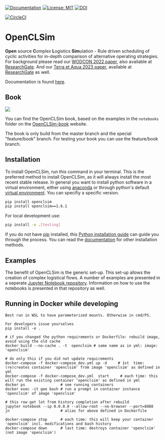 [![Documentation](https://img.shields.io/badge/sphinx-documentation-informational.svg)](https://openclsim.readthedocs.io)
[![License: MIT](https://img.shields.io/badge/License-MIT-informational.svg)](https://github.com/TUDelft-CITG/OpenCLSim/blob/master/LICENSE.txt)
[![DOI](https://zenodo.org/badge/DOI/10.5281/zenodo.3730615.svg)](https://doi.org/10.5281/zenodo.3730615)

[![CircleCI](https://dl.circleci.com/status-badge/img/gh/TUDelft-CITG/OpenCLSim/tree/master.svg?style=svg)](https://dl.circleci.com/status-badge/redirect/gh/TUDelft-CITG/OpenCLSim/tree/master)

# OpenCLSim

**Open** source **C**omplex **L**ogistics **Sim**ulation - Rule driven scheduling of cyclic activities for in-depth comparison of alternative operating strategies. For background please read our [WODCON 2022 paper](https://www.dredging.org/resources/ceda-publications-online/conference-proceedings/abstract/1126), also available at [ResearchGate](https://www.researchgate.net/publication/360852095_OpenCLSim_Discrete_Event_Dredging_Fleet_Simulation_to_Optimise_Project_Costs). And our [Terra et Aqua 2023 paper](https://www.iadc-dredging.com/article/simulating-for-sustainability-alternative-operating-strategies-for-energy-efficiency/), available at [ResearchGate](https://www.researchgate.net/publication/371782674_Simulating_for_Sustainability_Alternative_Operating_Strategies_for_Energy_Efficiency) as well.

Documentation is found [here](https://openclsim.readthedocs.io).

## Book


<a href="https://delightful-cliff-0e49c3503.1.azurestaticapps.net/Intro_draft.html"><img src="docs/_static/book.png" style="max-width: 50vw;"></a>

You can find the OpenCLSim book, based on the examples in the `notebooks` folder on the [OpenCLSim-book](https://delightful-cliff-0e49c3503.1.azurestaticapps.net/Intro_draft.html) website.

The book is only build from the master branch and the special "feature/book" branch. For testing your book you can use the feature/book branch.

## Installation

To install OpenCLSim, run this command in your terminal. This is the preferred method to install OpenCLSim, as it will always install the most recent stable release. In general you want to install python software in a virtual environment, either using [anaconda](https://docs.anaconda.com/anaconda/install/) or through python's default [virtual environment](https://docs.python.org/3/tutorial/venv.html). You can specifiy a specific version.

``` bash
pip install openclsim
pip install openclsim==1.6.1
```

For local development use:

``` bash
pip install -e .[testing]
```

If you do not have [pip](https://pip.pypa.io) installed, this [Python installation guide](http://docs.python-guide.org/en/latest/starting/installation/) can guide you through the process. You can read the [documentation](https://openclsim.readthedocs.io/en/latest/installation.html) for other installation methods.

## Examples

The benefit of OpenCLSim is the generic set-up. This set-up allows the creation of complex logistical flows. A number of examples are presented in a seperate [Jupyter Notebook repository](https://github.com/TUDelft-CITG/OpenCLSim-Notebooks). Information on how to use the notebooks is presented in that repository as well.

## Running in Docker while developing

	Best run in WSL to have parameterized mounts. Otherwise in cmd/PS.
	
	For developers issue yourselves
	pip install -e .

	# if you changed the python requirements or Dockerfile: rebuild image, avoid using the old cache
	docker build --no-cache . -t  openclsim # same name as in yml: image: 'openclsim'
	
	# do only this if you did not update requirements
    docker-compose -f docker-compose_dev.yml up -d     # 1st  time: (re)creates container 'openclsim' from image 'openclsim' as defined in yml
    docker-compose -f docker-compose_dev.yml  start     # each time: this will run the existing container 'openclsim' as defined in yml
    docker ps                # see running containers
    docker exec -it gee bash # run a prompt in container instance 'openclsim' of image 'openclsim'
	
	# this row get lot from history completion after rebuild
    jupyter notebook --ip 0.0.0.0 --allow-root --no-browser --port=8888
	jn                       # alias for above defined in Dockerfile
	
    docker-compose stop      # each time: this will keep your container 'openclsim' incl. modifications and bash history
    docker-compose down      # last time: destroys container 'openclsim' (not image 'openclsim')
